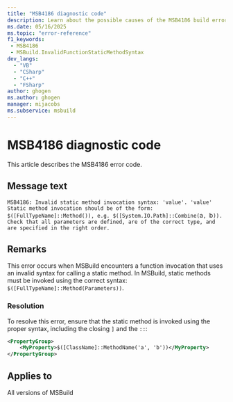 ```yaml
---
title: "MSB4186 diagnostic code"
description: Learn about the possible causes of the MSB4186 build error, and get troubleshooting tips.
ms.date: 05/16/2025
ms.topic: "error-reference"
f1_keywords:
 - MSB4186
 - MSBuild.InvalidFunctionStaticMethodSyntax
dev_langs:
  - "VB"
  - "CSharp"
  - "C++"
  - "FSharp"
author: ghogen
ms.author: ghogen
manager: mijacobs
ms.subservice: msbuild
---
```


# MSB4186 diagnostic code

<!-- :::ErrorDefinitionDescription::: -->
<!-- :::editable-content name="introDescription"::: -->
This article describes the MSB4186 error code.
<!-- :::editable-content-end::: -->

## Message text

<!-- :::editable-content name="messageText"::: -->
`MSB4186: Invalid static method invocation syntax: 'value'. 'value' Static method invocation should be of the form: $([FullTypeName]::Method()), e.g. $([System.IO.Path]::Combine(`a`, `b`)). Check that all parameters are defined, are of the correct type, and are specified in the right order.`
<!-- :::editable-content-end::: -->
<!-- MSB4186: Invalid static method invocation syntax: "{0}". {1} Static method invocation should be of the form: $([FullTypeName]::Method()), e.g. $([System.IO.Path]::Combine(`a`, `b`)). Check that all parameters are defined, are of the correct type, and are specified in the right order. -->

<!-- :::editable-content name="postOutputDescription"::: -->
<!--
{StrBegin="MSB4186: "}
      UE: This message is shown when the user attempts to call a static method on a type, but has used the incorrect syntax
      LOCALIZATION: "{0}" is the function expression which is in error. "{1}" is a message from an FX exception that describes why the expression is bad.
-->

## Remarks

This error occurs when MSBuild encounters a function invocation that uses an invalid syntax for calling a static method. In MSBuild, static methods must be invoked using the correct syntax: `$([FullTypeName]::Method(Parameters))`.

### Resolution

To resolve this error, ensure that the static method is invoked using the proper syntax, including the closing `]` and the `::`:

```xml
<PropertyGroup>
    <MyProperty>$([ClassName]::MethodName('a', 'b'))</MyProperty>
</PropertyGroup>
```
<!-- :::editable-content-end::: -->
<!-- :::ErrorDefinitionDescription-end::: -->

## Applies to

All versions of MSBuild
